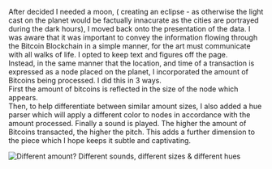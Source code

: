 After decided I needed a moon, ( creating an eclipse - as otherwise the light cast on the planet would be factually innacurate as the cities are portrayed during the dark hours), I moved back onto the presentation of the data.
I was aware that it was important to convey the information flowing through the Bitcoin Blockchain in a simple manner, for the art must communicate with all walks of life. 
I opted to keep text and figures off the page.  
Instead, in the same manner that the location, and time of a transaction is expressed as a node placed on the planet, 
I incorporated the amount of Bitcoins being processed.  I did this in 3 ways.  
First the amount of bitcoins is reflected in the size of the node which appears.  
Then, to help differentiate between similar amount sizes, I also added a hue parser which will apply a different color to nodes in accordance with the amount processed. 
Finally a sound is played.  The higher the amount of Bitcoins transacted, the higher the pitch.   This adds a further dimension to the piece which I hope keeps it subtle and captivating.

![Different amount? Different sounds, different sizes & different hues](http://i.imgur.com/BhJWd4K.jpg)
